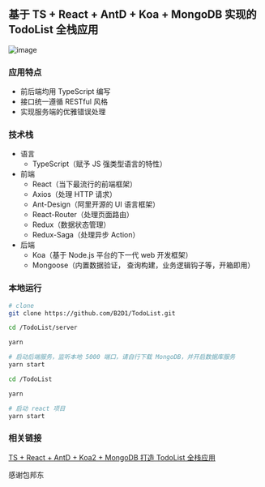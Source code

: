 ## 基于 TS + React + AntD + Koa + MongoDB 实现的 TodoList 全栈应用

![image](https://user-images.githubusercontent.com/36991862/114294191-69457700-9acf-11eb-9a27-ebe78825d171.png)


### 应用特点

- 前后端均用 TypeScript 编写
- 接口统一遵循 RESTful 风格
- 实现服务端的优雅错误处理

### 技术栈

- 语言
  - TypeScript（赋予 JS 强类型语言的特性）
- 前端
  - React（当下最流行的前端框架）
  - Axios（处理 HTTP 请求）
  - Ant-Design（阿里开源的 UI 语言框架）
  - React-Router（处理页面路由）
  - Redux（数据状态管理）
  - Redux-Saga（处理异步 Action）
- 后端
  - Koa（基于 Node.js 平台的下一代 web 开发框架）
  - Mongoose（内置数据验证， 查询构建，业务逻辑钩子等，开箱即用）

### 本地运行

```bash
# clone
git clone https://github.com/B2D1/TodoList.git
```

```bash
cd /TodoList/server

yarn

# 启动后端服务，监听本地 5000 端口，请自行下载 MongoDB，并开启数据库服务
yarn start
```

```bash
cd /TodoList

yarn

# 启动 react 项目
yarn start
```

### 相关链接

[TS + React + AntD + Koa2 + MongoDB 打造 TodoList 全栈应用](https://baobangdong.cn/todolist-full-stack-application/)

感谢包邦东